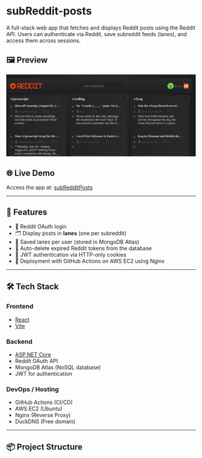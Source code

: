 # subReddit-posts

A full-stack web app that fetches and displays Reddit posts using the Reddit API. Users can authenticate via Reddit, save subreddit feeds (lanes), and access them across sessions.


## 🖼️ Preview

![App Screenshot](./Screenshot.png)


## 🌐 Live Demo

Access the app at: [subRedditPosts](http://subredditposts.duckdns.org)

---

## 📌 Features

- 🔐 Reddit OAuth login
- 🗂️ Display posts in **lanes** (one per subreddit)
- 💾 Saved lanes per user (stored in MongoDB Atlas)
- 🔁 Auto-delete expired Reddit tokens from the database
- 🍪 JWT authentication via HTTP-only cookies
- 🚀 Deployment with GitHub Actions on AWS EC2 using Nginx

---

## 🛠️ Tech Stack

### Frontend
- [React](https://reactjs.org/)
- [Vite](https://vitejs.dev/) 

### Backend
- [ASP.NET Core](https://dotnet.microsoft.com/)
- Reddit OAuth API
- MongoDB Atlas (NoSQL database)
- JWT for authentication

### DevOps / Hosting
- GitHub Actions (CI/CD)
- AWS EC2 (Ubuntu)
- Nginx (Reverse Proxy)
- DuckDNS (Free domain)

---

## 📦 Project Structure

